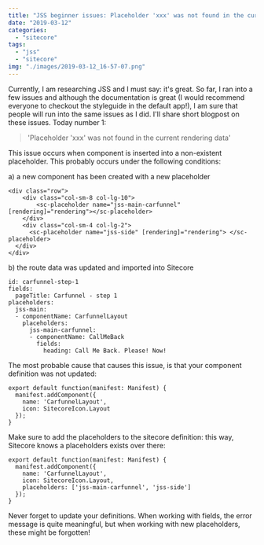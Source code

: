 ```yaml
---
title: "JSS beginner issues: Placeholder 'xxx' was not found in the current rendering data"
date: "2019-03-12"
categories: 
  - "sitecore"
tags: 
  - "jss"
  - "sitecore"
img: "./images/2019-03-12_16-57-07.png"
---
```


Currently, I am researching JSS and I must say: it's great. So far, I ran into a few issues and although the documentation is great (I would recommend everyone to checkout the styleguide in the default app!), I am sure that people will run into the same issues as I did. I'll share short blogpost on these issues. Today number 1:

> 'Placeholder 'xxx' was not found in the current rendering data'
> 
>   

This issue occurs when component is inserted into a non-existent placeholder. This probably occurs under the following conditions:

a) a new component has been created with a new placeholder

```
<div class="row">    
    <div class="col-sm-8 col-lg-10">
        <sc-placeholder name="jss-main-carfunnel" [rendering]="rendering"></sc-placeholder>
    </div>
    <div class="col-sm-4 col-lg-2">
      <sc-placeholder name="jss-side" [rendering]="rendering"> </sc-placeholder>
  </div>
</div>
```

b) the route data was updated and imported into Sitecore

```
id: carfunnel-step-1
fields:
  pageTitle: Carfunnel - step 1
placeholders:
  jss-main:
  - componentName: CarfunnelLayout
    placeholders:
      jss-main-carfunnel:
      - componentName: CallMeBack
        fields: 
          heading: Call Me Back. Please! Now!
```

The most probable cause that causes this issue, is that your component definition was not updated:

```
export default function(manifest: Manifest) {
  manifest.addComponent({
    name: 'CarfunnelLayout',
    icon: SitecoreIcon.Layout
  });
}
```

Make sure to add the placeholders to the sitecore definition: this way, Sitecore knows a placeholders exists over there:

```
export default function(manifest: Manifest) {
  manifest.addComponent({
    name: 'CarfunnelLayout',
    icon: SitecoreIcon.Layout,
    placeholders: ['jss-main-carfunnel', 'jss-side']
  });
}
```

Never forget to update your definitions. When working with fields, the error message is quite meaningful, but when working with new placeholders, these might be forgotten!
